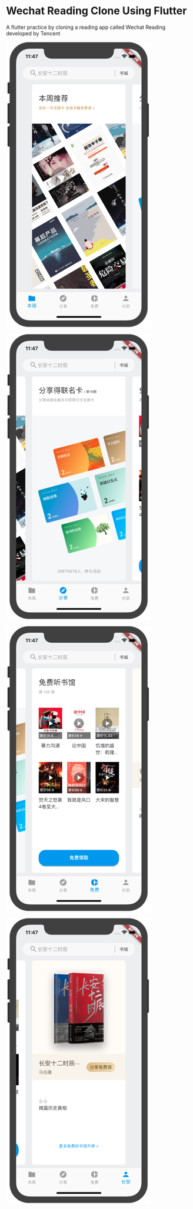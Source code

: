 # Wechat Reading Clone Using Flutter
 A flutter practice by cloning a reading app called Wechat Reading developed by Tencent

![1](https://github.com/dearbuddha/Wechat-Reading-Clone-Using-Flutter/blob/master/wechat_reading/pics/1.png)

![2](https://github.com/dearbuddha/Wechat-Reading-Clone-Using-Flutter/blob/master/wechat_reading/pics/2.png)

![3](https://github.com/dearbuddha/Wechat-Reading-Clone-Using-Flutter/blob/master/wechat_reading/pics/3.png)

![4](https://github.com/dearbuddha/Wechat-Reading-Clone-Using-Flutter/blob/master/wechat_reading/pics/4.png)
